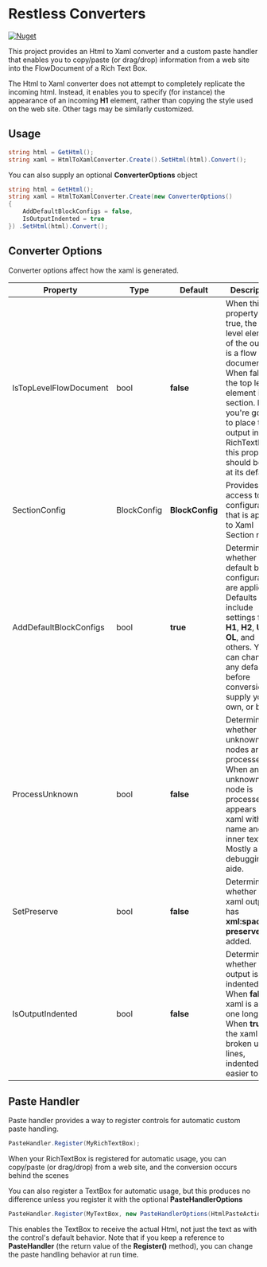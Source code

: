 # Restless Converters

[![Nuget](https://img.shields.io/nuget/v/Restless.Converters.svg?style=flat-square)](https://www.nuget.org/packages/Restless.Converters/) 

This project provides an Html to Xaml converter and a custom paste handler that enables you to copy/paste (or drag/drop) information from a web site 
into the FlowDocument of a Rich Text Box.

The Html to Xaml converter does not attempt to completely replicate the incoming html. Instead, it enables you to specify (for instance) the appearance of an incoming **H1** element, 
rather than copying the style used on the web site. Other tags may be similarly customized.

## Usage

```c#
string html = GetHtml();
string xaml = HtmlToXamlConverter.Create().SetHtml(html).Convert();
```

You can also supply an optional **ConverterOptions** object

```c#
string html = GetHtml();
string xaml = HtmlToXamlConverter.Create(new ConverterOptions()
{
    AddDefaultBlockConfigs = false,
    IsOutputIndented = true
}) .SetHtml(html).Convert();
```

## Converter Options
Converter options affect how the xaml is generated.

| Property | Type | Default | Description |
| --- | --- | --- | --- |
| IsTopLevelFlowDocument | bool | **false** | When this property is true, the top level element of the output is a flow document. When false, the top level element is a section. If you're going to place the output into a RichTextBox, this property should be left at its default.|
| SectionConfig | BlockConfig | **BlockConfig** | Provides access to the configuration that is applied to Xaml Section nodes |
| AddDefaultBlockConfigs | bool | **true** | Determines whether default block configurations are applied. Defaults include settings for **H1**, **H2**, **UL**, **OL**, and others. You can change any defaults before conversion or supply your own, or both. |
| ProcessUnknown | bool | **false** | Determines whether unknown nodes are processed. When an unknown node is processed, it appears in the xaml with its name and inner text. Mostly a debugging aide. |
| SetPreserve | bool | **false** | Determines whether the xaml output has **xml:space preserve** added. |
| IsOutputIndented | bool | **false** | Determines whether xaml output is indented. When **false**, xaml is all on one long line. When **true**, the xaml is broken up into lines, indented, and easier to read. |

## Paste Handler
Paste handler provides a way to register controls for automatic custom paste handling. 

```c#
PasteHandler.Register(MyRichTextBox);
```

When your RichTextBox is registered for automatic usage, you can
copy/paste (or drag/drop) from a web site, and the conversion occurs
behind the scenes

You can also register a TextBox for automatic usage, but this produces no difference
unless you register it with the optional **PasteHandlerOptions**

```c#
PasteHandler.Register(MyTextBox, new PasteHandlerOptions(HtmlPasteAction.ConvertToText));
```

This enables the TextBox to receive the actual Html, not just the text as with the control's
default behavior. Note that if you keep a reference to **PasteHandler** (the return value
of the **Register()** method), you can change the paste handling behavior at run time.
